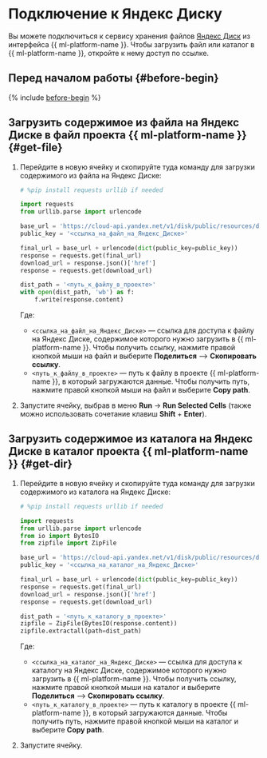 # Подключение к Яндекс Диску

Вы можете подключиться к сервису хранения файлов [Яндекс Диск](https://disk.yandex.ru) из интерфейса {{ ml-platform-name }}. Чтобы загрузить файл или каталог в {{ ml-platform-name }}, откройте к нему доступ по ссылке.

## Перед началом работы {#before-begin}

{% include [before-begin](../../../_includes/datasphere/ui-before-begin.md) %}


## Загрузить содержимое из файла на Яндекс Диске в файл проекта {{ ml-platform-name }} {#get-file}

1. Перейдите в новую ячейку и скопируйте туда команду для загрузки содержимого из файла на Яндекс Диске:

    ```python
    # %pip install requests urllib if needed

    import requests
    from urllib.parse import urlencode

    base_url = 'https://cloud-api.yandex.net/v1/disk/public/resources/download?'
    public_key = '<ссылка_на_файл_на_Яндекс_Диске>'

    final_url = base_url + urlencode(dict(public_key=public_key))
    response = requests.get(final_url)
    download_url = response.json()['href']
    response = requests.get(download_url)

    dist_path = '<путь_к_файлу_в_проекте>'
    with open(dist_path, 'wb') as f:
        f.write(response.content)
    ```

    Где:

    * `<ссылка_на_файл_на_Яндекс_Диске>` — ссылка для доступа к файлу на Яндекс Диске, содержимое которого нужно загрузить в {{ ml-platform-name }}. Чтобы получить ссылку, нажмите правой кнопкой мыши на файл и выберите **Поделиться** ⟶ **Скопировать ссылку**.
    * `<путь_к_файлу_в_проекте>` — путь к файлу в проекте {{ ml-platform-name }}, в который загружаются данные. Чтобы получить путь, нажмите правой кнопкой мыши на файл и выберите **Copy path**.

1. Запустите ячейку, выбрав в меню **Run** → **Run Selected Cells** (также можно использовать сочетание клавиш **Shift** + **Enter**).

## Загрузить содержимое из каталога на Яндекс Диске в каталог проекта {{ ml-platform-name }} {#get-dir}

1. Перейдите в новую ячейку и скопируйте туда команду для загрузки содержимого из каталога на Яндекс Диске:

    ```python
    # %pip install requests urllib if needed

    import requests
    from urllib.parse import urlencode
    from io import BytesIO
    from zipfile import ZipFile

    base_url = 'https://cloud-api.yandex.net/v1/disk/public/resources/download?'
    public_key = '<ссылка_на_каталог_на_Яндекс_Диске>'

    final_url = base_url + urlencode(dict(public_key=public_key))
    response = requests.get(final_url)
    download_url = response.json()['href']
    response = requests.get(download_url)

    dist_path = '<путь_к_каталогу_в_проекте>'
    zipfile = ZipFile(BytesIO(response.content))
    zipfile.extractall(path=dist_path)
    ```

    Где:

    * `<ссылка_на_каталог_на_Яндекс_Диске>` — ссылка для доступа к каталогу на Яндекс Диске, содержимое которого нужно загрузить в {{ ml-platform-name }}. Чтобы получить ссылку, нажмите правой кнопкой мыши на каталог и выберите **Поделиться** ⟶ **Скопировать ссылку**.
    * `<путь_к_каталогу_в_проекте>` — путь к каталогу в проекте {{ ml-platform-name }}, в который загружаются данные. Чтобы получить путь, нажмите правой кнопкой мыши на каталог и выберите **Copy path**.

1. Запустите ячейку.